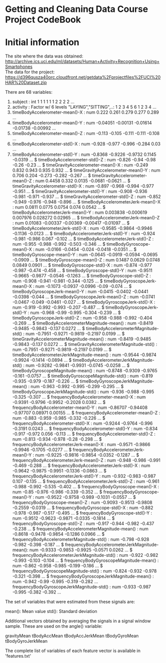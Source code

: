 # Getting and Cleaning Data Course Project CodeBook #

# Initial information #
The site where the data was obtained:  
http://archive.ics.uci.edu/ml/datasets/Human+Activity+Recognition+Using+Smartphones      
The data for the project:  
https://d396qusza40orc.cloudfront.net/getdata%2Fprojectfiles%2FUCI%20HAR%20Dataset.zip  

There are 68 variables:

 1. subject                                       : int  1 1 1 1 1 1 2 2 2 2 ...
 2. activity                                      : Factor w/ 6 levels "LAYING","SITTING",..: 1 2 3 4 5 6 1 2 3 4 ...
 3. timeBodyAccelerometer-mean()-X                : num  0.222 0.261 0.279 0.277 0.289 ...
 4. timeBodyAccelerometer-mean()-Y                : num  -0.04051 -0.00131 -0.01614 -0.01738 -0.00992 ...
 5. timeBodyAccelerometer-mean()-Z                : num  -0.113 -0.105 -0.111 -0.111 -0.108 ...
 6. timeBodyAccelerometer-std()-X                 : num  -0.928 -0.977 -0.996 -0.284 0.03 ...
 7. timeBodyAccelerometer-std()-Y                 : num  -0.8368 -0.9226 -0.9732 0.1145 -0.0319 ...
 $ timeBodyAccelerometer-std()-Z                 : num  -0.826 -0.94 -0.98 -0.26 -0.23 ...
 $ timeGravityAccelerometer-mean()-X             : num  -0.249 0.832 0.943 0.935 0.932 ...
 $ timeGravityAccelerometer-mean()-Y             : num  0.706 0.204 -0.273 -0.282 -0.267 ...
 $ timeGravityAccelerometer-mean()-Z             : num  0.4458 0.332 0.0135 -0.0681 -0.0621 ...
 $ timeGravityAccelerometer-std()-X              : num  -0.897 -0.968 -0.994 -0.977 -0.951 ...
 $ timeGravityAccelerometer-std()-Y              : num  -0.908 -0.936 -0.981 -0.971 -0.937 ...
 $ timeGravityAccelerometer-std()-Z              : num  -0.852 -0.949 -0.976 -0.948 -0.896 ...
 $ timeBodyAccelerometerJerk-mean()-X            : num  0.0811 0.0775 0.0754 0.074 0.0542 ...
 $ timeBodyAccelerometerJerk-mean()-Y            : num  0.003838 -0.000619 0.007976 0.028272 0.02965 ...
 $ timeBodyAccelerometerJerk-mean()-Z            : num  0.01083 -0.00337 -0.00369 -0.00417 -0.01097 ...
 $ timeBodyAccelerometerJerk-std()-X             : num  -0.9585 -0.9864 -0.9946 -0.1136 -0.0123 ...
 $ timeBodyAccelerometerJerk-std()-Y             : num  -0.924 -0.981 -0.986 0.067 -0.102 ...
 $ timeBodyAccelerometerJerk-std()-Z             : num  -0.955 -0.988 -0.992 -0.503 -0.346 ...
 $ timeBodyGyroscope-mean()-X                    : num  -0.0166 -0.0454 -0.024 -0.0418 -0.0351 ...
 $ timeBodyGyroscope-mean()-Y                    : num  -0.0645 -0.0919 -0.0594 -0.0695 -0.0909 ...
 $ timeBodyGyroscope-mean()-Z                    : num  0.1487 0.0629 0.0748 0.0849 0.0901 ...
 $ timeBodyGyroscope-std()-X                     : num  -0.874 -0.977 -0.987 -0.474 -0.458 ...
 $ timeBodyGyroscope-std()-Y                     : num  -0.9511 -0.9665 -0.9877 -0.0546 -0.1263 ...
 $ timeBodyGyroscope-std()-Z                     : num  -0.908 -0.941 -0.981 -0.344 -0.125 ...
 $ timeBodyGyroscopeJerk-mean()-X                : num  -0.1073 -0.0937 -0.0996 -0.09 -0.074 ...
 $ timeBodyGyroscopeJerk-mean()-Y                : num  -0.0415 -0.0402 -0.0441 -0.0398 -0.044 ...
 $ timeBodyGyroscopeJerk-mean()-Z                : num  -0.0741 -0.0467 -0.049 -0.0461 -0.027 ...
 $ timeBodyGyroscopeJerk-std()-X                 : num  -0.919 -0.992 -0.993 -0.207 -0.487 ...
 $ timeBodyGyroscopeJerk-std()-Y                 : num  -0.968 -0.99 -0.995 -0.304 -0.239 ...
 $ timeBodyGyroscopeJerk-std()-Z                 : num  -0.958 -0.988 -0.992 -0.404 -0.269 ...
 $ timeBodyAccelerometerMagnitude-mean()         : num  -0.8419 -0.9485 -0.9843 -0.137 0.0272 ...
 $ timeBodyAccelerometerMagnitude-std()          : num  -0.7951 -0.9271 -0.9819 -0.2197 0.0199 ...
 $ timeGravityAccelerometerMagnitude-mean()      : num  -0.8419 -0.9485 -0.9843 -0.137 0.0272 ...
 $ timeGravityAccelerometerMagnitude-std()       : num  -0.7951 -0.9271 -0.9819 -0.2197 0.0199 ...
 $ timeBodyAccelerometerJerkMagnitude-mean()     : num  -0.9544 -0.9874 -0.9924 -0.1414 -0.0894 ...
 $ timeBodyAccelerometerJerkMagnitude-std()      : num  -0.9282 -0.9841 -0.9931 -0.0745 -0.0258 ...
 $ timeBodyGyroscopeMagnitude-mean()             : num  -0.8748 -0.9309 -0.9765 -0.161 -0.0757 ...
 $ timeBodyGyroscopeMagnitude-std()              : num  -0.819 -0.935 -0.979 -0.187 -0.226 ...
 $ timeBodyGyroscopeJerkMagnitude-mean()         : num  -0.963 -0.992 -0.995 -0.299 -0.295 ...
 $ timeBodyGyroscopeJerkMagnitude-std()          : num  -0.936 -0.988 -0.995 -0.325 -0.307 ...
 $ frequencyBodyAccelerometer-mean()-X           : num  -0.9391 -0.9796 -0.9952 -0.2028 0.0382 ...
 $ frequencyBodyAccelerometer-mean()-Y           : num  -0.86707 -0.94408 -0.97707 0.08971 0.00155 ...
 $ frequencyBodyAccelerometer-mean()-Z           : num  -0.883 -0.959 -0.985 -0.332 -0.226 ...
 $ frequencyBodyAccelerometer-std()-X            : num  -0.9244 -0.9764 -0.996 -0.3191 0.0243 ...
 $ frequencyBodyAccelerometer-std()-Y            : num  -0.834 -0.917 -0.972 0.056 -0.113 ...
 $ frequencyBodyAccelerometer-std()-Z            : num  -0.813 -0.934 -0.978 -0.28 -0.298 ...
 $ frequencyBodyAccelerometerJerk-mean()-X       : num  -0.9571 -0.9866 -0.9946 -0.1705 -0.0277 ...
 $ frequencyBodyAccelerometerJerk-mean()-Y       : num  -0.9225 -0.9816 -0.9854 -0.0352 -0.1287 ...
 $ frequencyBodyAccelerometerJerk-mean()-Z       : num  -0.948 -0.986 -0.991 -0.469 -0.288 ...
 $ frequencyBodyAccelerometerJerk-std()-X        : num  -0.9642 -0.9875 -0.9951 -0.1336 -0.0863 ...
 $ frequencyBodyAccelerometerJerk-std()-Y        : num  -0.932 -0.983 -0.987 0.107 -0.135 ...
 $ frequencyBodyAccelerometerJerk-std()-Z        : num  -0.961 -0.988 -0.992 -0.535 -0.402 ...
 $ frequencyBodyGyroscope-mean()-X               : num  -0.85 -0.976 -0.986 -0.339 -0.352 ...
 $ frequencyBodyGyroscope-mean()-Y               : num  -0.9522 -0.9758 -0.989 -0.1031 -0.0557 ...
 $ frequencyBodyGyroscope-mean()-Z               : num  -0.9093 -0.9513 -0.9808 -0.2559 -0.0319 ...
 $ frequencyBodyGyroscope-std()-X                : num  -0.882 -0.978 -0.987 -0.517 -0.495 ...
 $ frequencyBodyGyroscope-std()-Y                : num  -0.9512 -0.9623 -0.9871 -0.0335 -0.1814 ...
 $ frequencyBodyGyroscope-std()-Z                : num  -0.917 -0.944 -0.982 -0.437 -0.238 ...
 $ frequencyBodyAccelerometerMagnitude-mean()    : num  -0.8618 -0.9478 -0.9854 -0.1286 0.0966 ...
 $ frequencyBodyAccelerometerMagnitude-std()     : num  -0.798 -0.928 -0.982 -0.398 -0.187 ...
 $ frequencyBodyAccelerometerJerkMagnitude-mean(): num  -0.9333 -0.9853 -0.9925 -0.0571 0.0262 ...
 $ frequencyBodyAccelerometerJerkMagnitude-std() : num  -0.922 -0.982 -0.993 -0.103 -0.104 ...
 $ frequencyBodyGyroscopeMagnitude-mean()        : num  -0.862 -0.958 -0.985 -0.199 -0.186 ...
 $ frequencyBodyGyroscopeMagnitude-std()         : num  -0.824 -0.932 -0.978 -0.321 -0.398 ...
 $ frequencyBodyGyroscopeJerkMagnitude-mean()    : num  -0.942 -0.99 -0.995 -0.319 -0.282 ...
 frequencyBodyGyroscopeJerkMagnitude-std()     : num  -0.933 -0.987 -0.995 -0.382 -0.392 ...
 
The set of variables that were estimated from these signals are: 

mean(): Mean value
std(): Standard deviation
 
Additional vectors obtained by averaging the signals in a signal window sample. These are used on the angle() variable:

gravityMean
tBodyAccMean
tBodyAccJerkMean
tBodyGyroMean
tBodyGyroJerkMean

The complete list of variables of each feature vector is available in 'features.txt'
